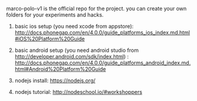marco-polo-v1 is the official repo for the project. you can create your own folders for your experiments and hacks. 

1. basic ios setup (you need xcode from appstore): http://docs.phonegap.com/en/4.0.0/guide_platforms_ios_index.md.html#iOS%20Platform%20Guide

2. basic android setup (you need android studio from http://developer.android.com/sdk/index.html) : http://docs.phonegap.com/en/4.0.0/guide_platforms_android_index.md.html#Android%20Platform%20Guide

3. nodejs install: https://nodejs.org/

4. nodejs tutorial: http://nodeschool.io/#workshoppers

